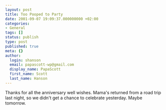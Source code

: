 ```yaml
---
layout: post
title: Too Pooped to Party
date: 2001-09-07 19:09:37.000000000 +02:00
categories:
- General
tags: []
status: publish
type: post
published: true
meta: {}
author:
  login: shanson
  email: papascott-wp@gmail.com
  display_name: PapaScott
  first_name: Scott
  last_name: Hanson
---
```

<p>Thanks for all the anniversary well wishes. Mama's returned from a road trip last night, so we didn't get a chance to celebrate yesterday. Maybe tomorrow.</p>
